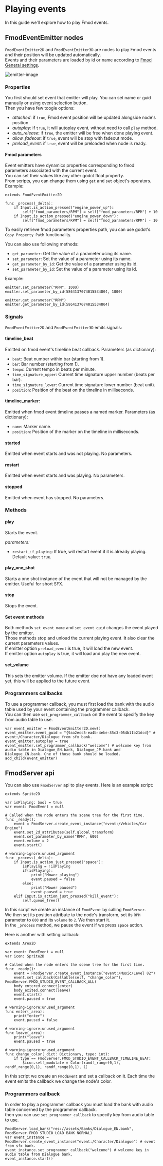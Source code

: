 # Playing events

In this guide we'll explore how to play Fmod events.  

## FmodEventEmitter nodes

`FmodEventEmitter2D` and `FmodEventEmitter3D` are nodes to play Fmod events and their position will be updated
automatically.  
Events and their parameters are loaded by id or name according to [Fmod General settings](./2-initialization.md#general).

![emitter-image]

### Properties

You first should set event that emitter will play. You can set name or guid manually or using event selection button.  
Then you have few toogle options:  
- *attached*: if `true`, Fmod event position will be updated alongside node's position.  
- *autoplay*: if `true`, it will autoplay event, without need to call `play` method.  
- *auto_release*: if `true`, the emitter will be free when done playing event.  
- *allow_fadeout*: if `true`, event will be stop with fadeout mode.  
- *preload_event*: if `true`, event will be preloaded when node is ready.  

#### Fmod parameters

Event emitters have dynamics properties corresponding to fmod parameters associated with the current event.  
You can set their values like any other godot float property.  
From scripts, you can change them using `get` and `set` object's operators.  
Example:
```gdscript
extends FmodEventEmitter2D

func _process(_delta):
	if Input.is_action_pressed("engine_power_up"):
		self["fmod_parameters/RPM"] = self["fmod_parameters/RPM"] + 10
	if Input.is_action_pressed("engine_power_down"):
		self["fmod_parameters/RPM"] = self["fmod_parameters/RPM"] - 10
```  
To easily retrieve fmod parameters properties path, you can use godot's `Copy Property Path` functionality.  

You can also use following methods:  
- `get_parameter`: Get the value of a parameter using its name.  
- `set_parameter`: Set the value of a parameter using its name.  
- `get_parameter_by_id`: Get the value of a parameter using its id.  
- `set_parameter_by_id`: Set the value of a parameter using its id.  

Example:  
```gdscript
emitter.set_parameter("RPM", 1000)
emitter.set_parameter_by_id(5864137074015534804, 1000)

emitter.get_parameter("RPM")
emitter.get_parameter_by_id(5864137074015534804)
```

### Signals

`FmodEventEmitter2D` and `FmodEventEmitter3D` emits signals:
#### timeline_beat
Emitted on fmod event's timeline beat callback.
Parameters (as dictionary):  
- `beat`: Beat number within bar (starting from 1).  
- `bar`: Bar number (starting from 1).  
- `tempo`: Current tempo in beats per minute.  
- `time_signature_upper`: Current time signature upper number (beats per bar).  
- `time_signature_lower`: Current time signature lower number (beat unit).  
- `position`: Position of the beat on the timeline in milliseconds.  

#### timeline_marker:
Emitted when fmod event timeline passes a named marker.
Parameters (as dictionary):  
- `name`: Marker name.  
- `position`: Position of the marker on the timeline in milliseconds.  

#### started
Emitted when event starts and was not playing.
No parameters.

#### restart
Emitted when event starts and was playing.
No parameters.

#### stopped
Emitted when event has stopped.
No parameters.

### Methods

#### play

Starts the event.

*parameters:*  
- `restart_if_playing`: If true, will restart event if it is already playing. Default value: `true`.  

#### play_one_shot

Starts a one shot instance of the event that will not be managed by the emitter. Useful for short SFX.

#### stop
Stops the event.

#### Set event methods

Both methods `set_event_name` and `set_event_guid` changes the event played by the emitter.  
Those methods stop and unload the current playing event. It also clear the current parameters values.  
If emitter option `preload_event` is true, it will load the new event.  
If emitter option `autoplay` is true, it will load and play the new event.

#### set_volume

This sets the emitter volume. If the emitter doe not have any loaded event yet, this will be applied to the future 
event.

### Programmers callbacks

To use a programmer callback, you must first load the bank with the
audio table used by your event containing the programmer callback.  
You can then use `set_programmer_callback` on the event to specify the
key from audio table to use.

```gdscript
var event_emitter = FmodEventEmitter2D.new()
event_emitter.event_guid = "{9aa2ecc5-ea4b-4ebe-85c3-054b11b21dcd}" # event:/Character/Dialogue from sfx bank.
event_emitter.autoplay = true
event_emitter.set_programmer_callback("welcome") # welcome key from audio table in Dialogue_EN.bank, Dialogue_JP.bank and Dialogue_CN.bank. One of those bank should be loaded.
add_child(event_emitter)
```

## FmodServer api

You can also use `FmodServer` api to play events. Here is an example script:  
```gdscript
extends Sprite2D

var isPlaying: bool = true
var event: FmodEvent = null

# Called when the node enters the scene tree for the first time.
func _ready():
	event = FmodServer.create_event_instance("event:/Vehicles/Car Engine")
	event.set_2d_attributes(self.global_transform)
	event.set_parameter_by_name("RPM", 600)
	event.volume = 2
	event.start()
	
# warning-ignore:unused_argument
func _process(_delta):
	if Input.is_action_just_pressed("space"):
		isPlaying = !isPlaying
		if(isPlaying):
			print("Mower playing")
			event.paused = false
		else:
			print("Mower paused")
			event.paused = true
	elif Input.is_action_just_pressed("kill_event"):
		self.queue_free()
```

In this script we create an instance of `FmodEvent` by calling `FmodServer`.  
We then set its position attribute to the node's transform, set its `RPM` parameter to `600` and its `volume` to `2`. 
We then start it.  
In the `_process` method, we pause the event if we press `space` action.  

Here is another with setting callback:  
```gdscript
extends Area2D

var event: FmodEvent = null
var icon: Sprite2D

# Called when the node enters the scene tree for the first time.
func _ready():
	event = FmodServer.create_event_instance("event:/Music/Level 02")
	event.set_callback(Callable(self, "change_color"), FmodServer.FMOD_STUDIO_EVENT_CALLBACK_ALL)
	body_entered.connect(enter)
	body_exited.connect(leave)
	event.start()
	event.paused = true

# warning-ignore:unused_argument
func enter(_area):
	print("enter")
	event.paused = false
	
# warning-ignore:unused_argument
func leave(_area):
	print("leave")
	event.paused = true

# warning-ignore:unused_argument
func change_color(_dict: Dictionary, type: int):
	if type == FmodServer.FMOD_STUDIO_EVENT_CALLBACK_TIMELINE_BEAT:
		$icon.self_modulate = Color(randf_range(0,1), randf_range(0,1), randf_range(0,1), 1)
```

In this script we create an `FmodEvent` and set a callback on it. Each time the event emits the callback we change the 
node's color.  

### Programmers callback

In order to play a programmer callback you must load the bank with audio table concerned by the programmer callback.  
then you can use `set_programmer_callback` to specify key from audio table to use.

```gdscript
FmodServer.load_bank("res://assets/Banks/Dialogue_EN.bank", FmodServer.FMOD_STUDIO_LOAD_BANK_NORMAL)
var event_instance = FmodServer.create_event_instance("event:/Character/Dialogue") # event from sfx bank.
event_instance.set_programmer_callback("welcome") # welcome key in audio table from Dialogue bank.
event_instance.start()
```

[emitter-image]: ./assets/emitter.png